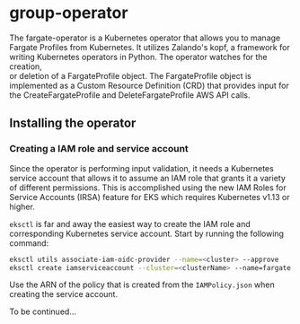 # group-operator
The fargate-operator is a Kubernetes operator that allows you to manage Fargate Profiles from Kubernetes. 
It utilizes Zalando's kopf, a framework for writing Kubernetes operators in Python.  The operator watches for the creation,  
or deletion of a FargateProfile object.  The FargateProfile object is implemented as a Custom Resource Definition (CRD) 
that provides input for the CreateFargateProfile and DeleteFargateProfile AWS API calls.  

## Installing the operator

### Creating a IAM role and service account
Since the operator is performing input validation, it needs a Kubernetes service account that allows it to
assume an IAM role that grants it a variety of different permissions.  This is accomplished using the new IAM 
Roles for Service Accounts (IRSA) feature for EKS which requires Kubernetes v1.13 or higher.  

`eksctl` is far and away the easiest way to create the IAM role and corresponding Kubernetes service account.  Start by
running the following command: 

```bash
eksctl utils associate-iam-oidc-provider --name=<cluster> --approve
eksctl create iamserviceaccount --cluster=<clusterName> --name=fargate --namespace=default --attach-policy-arn=<policyARN>
```

Use the ARN of the policy that is created from the `IAMPolicy.json` when creating the service account. 

To be continued...